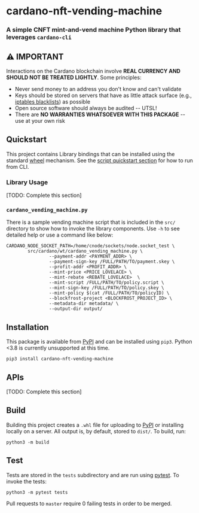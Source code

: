 # cardano-nft-vending-machine 
### A simple CNFT mint-and-vend machine Python library that leverages ``cardano-cli``
## :warning: **IMPORTANT**
Interactions on the Cardano blockchain involve **REAL CURRENCY AND SHOULD NOT BE TREATED LIGHTLY**.  Some principles:
* Never send money to an address you don't know and can't validate
* Keys should be stored on servers that have as little attack surface (e.g., [iptables blacklists](https://www.cyberciti.biz/tips/linux-iptables-4-block-all-incoming-traffic-but-allow-ssh.html)) as possible
* Open source software should always be audited -- UTSL!
* There are **NO WARRANTIES WHATSOEVER WITH THIS PACKAGE** -- use at your own risk
## Quickstart
This project contains Library bindings that can be installed using the standard [wheel](https://pypi.org/project/wheel/) mechanism.  See the [script quickstart section](#cardano_vending_machinepy) for how to run from CLI.
### Library Usage
[TODO: Complete this section]
### ``cardano_vending_machine.py``
There is a sample vending machine script that is included in the ``src/`` directory to show how to invoke the library components.  Use ``-h`` to see detailed help or use a command like below:

    CARDANO_NODE_SOCKET_PATH=/home/cnode/sockets/node.socket_test \
            src/cardano/wt/cardano_vending_machine.py \
                    --payment-addr <PAYMENT_ADDR> \
                    --payment-sign-key /FULL/PATH/TO/payment.skey \
                    --profit-addr <PROFIT_ADDR> \
                    --mint-price <PRICE_LOVELACE> \
                    --mint-rebate <REBATE_LOVELACE>  \
                    --mint-script /FULL/PATH/TO/policy.script \
                    --mint-sign-key /FULL/PATH/TO/policy.skey \
                    --mint-policy $(cat /FULL/PATH/TO/policyID) \
                    --blockfrost-project <BLOCKFROST_PROJECT_ID> \
                    --metadata-dir metadata/ \
                    --output-dir output/
## Installation
This package is available from [PyPI](https://pypi.org/) and can be installed using ``pip3``.  Python <3.8 is currently unsupported at this time.
        
    pip3 install cardano-nft-vending-machine
## APIs
[TODO: Complete this section]
## Build
Building this project creates a ``.whl`` file for uploading to [PyPI]() or installing locally on a server.  All output is, by default, stored to ``dist/``.  To build, run:

	python3 -m build
## Test
Tests are stored in the ``tests`` subdirectory and are run using [pytest](https://docs.pytest.org/en/7.1.x/).  To invoke the tests:

	python3 -m pytest tests
Pull requests to ``master`` require 0 failing tests in order to be merged.
